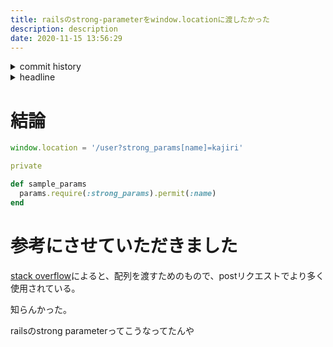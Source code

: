 ```yaml
---
title: railsのstrong-parameterをwindow.locationに渡したかった
description: description
date: 2020-11-15 13:56:29
---
```

<!-- history area start -->
<details><summary>commit history</summary><div><ol>

</ol></div></details>
<!-- history area end -->
<!-- toc area start -->
<details><summary>headline</summary><div>
<!-- START doctoc generated TOC please keep comment here to allow auto update -->
<!-- DON'T EDIT THIS SECTION, INSTEAD RE-RUN doctoc TO UPDATE -->


- [結論](#%E7%B5%90%E8%AB%96)
- [参考にさせていただきました](#%E5%8F%82%E8%80%83%E3%81%AB%E3%81%95%E3%81%9B%E3%81%A6%E3%81%84%E3%81%9F%E3%81%A0%E3%81%8D%E3%81%BE%E3%81%97%E3%81%9F)

<!-- END doctoc generated TOC please keep comment here to allow auto update -->

</div></details>

<!-- toc area end -->
# 結論

```javascript
window.location = '/user?strong_params[name]=kajiri'
```

```ruby
private

def sample_params
  params.require(:strong_params).permit(:name)
end
```

# 参考にさせていただきました

[stack overflow](https://stackoverflow.com/questions/12809072/url-parameters-with-brackets)によると、配列を渡すためのもので、postリクエストでより多く使用されている。

知らんかった。

railsのstrong parameterってこうなってたんや
